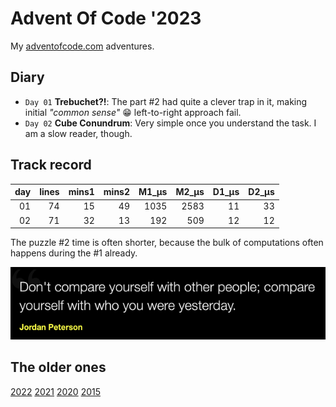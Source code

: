 # Advent Of Code '2023

My [adventofcode.com](https://adventofcode.com) adventures.<br />

## Diary

* `Day 01` **Trebuchet?!**: The part #2 had quite a clever trap in it, making initial _"common sense"_ 😁 left-to-right
  approach fail.
* `Day 02` **Cube Conundrum**: Very simple once you understand the task. I am a slow reader, though.

## Track record

| day | lines | mins1 | mins2 | M1_µs | M2_µs | D1_µs | D2_µs |
|----:|------:|------:|------:|------:|------:|------:|------:|
|  01 |    74 |    15 |    49 |  1035 |  2583 |    11 |    33 |
|  02 |    71 |    32 |    13 |   192 |   509 |    12 |    12 |

The puzzle #2 time is often shorter, because the bulk of computations often happens during the #1 already.

![](quote.png)

## The older ones

[2022](https://github.com/valango/adventOfCode_2022)
[2021](https://github.com/valango/adventOfCode_2021)
[2020](https://github.com/valango/adventOfCode)
[2015](https://github.com/valango/AdventOfCode_2015)
